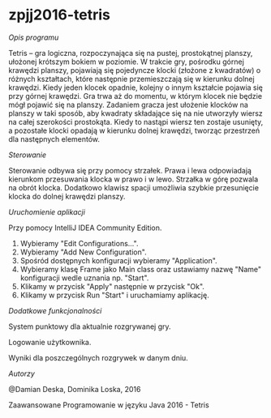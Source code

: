 # zpjj2016-tetris
*Opis programu*

Tetris – gra logiczna, rozpoczynająca się na pustej, prostokątnej planszy, ułożonej krótszym bokiem w poziomie. W trakcie gry, pośrodku górnej krawędzi planszy, pojawiają się pojedyncze klocki (złożone z kwadratów) o różnych kształtach, które następnie przemieszczają się w kierunku dolnej krawędzi. Kiedy jeden klocek opadnie, kolejny o innym kształcie pojawia się przy górnej krawędzi. Gra trwa aż do momentu, w którym klocek nie będzie mógł pojawić się na planszy. Zadaniem gracza jest ułożenie klocków na planszy w taki sposób, aby kwadraty składające się na nie utworzyły wiersz na całej szerokości prostokąta. Kiedy to nastąpi wiersz ten zostaje usunięty, a pozostałe klocki opadają w kierunku dolnej krawędzi, tworząc przestrzeń dla następnych elementów. 

*Sterowanie*

Sterowanie odbywa się przy pomocy strzałek. Prawa i lewa odpowiadają kierunkom przesuwania klocka w prawo i w lewo. Strzałka w górę pozwala na obrót klocka. Dodatkowo klawisz spacji umożliwia szybkie przesunięcie klocka do dolnej krawędzi planszy.

*Uruchomienie aplikacji*

Przy pomocy IntelliJ IDEA Community Edition.

1. Wybieramy "Edit Configurations...".
2. Wybieramy "Add New Configuration".
3. Spośród dostępnych konfiguracji wybieramy "Application".
4. Wybieramy klasę Frame jako Main class oraz ustawiamy nazwę "Name" konfiguracji wedle uznania np. "Start".
5. Klikamy w przycisk "Apply" następnie w przycisk "Ok".
6. Klikamy w przycisk Run "Start" i uruchamiamy aplikację.

*Dodatkowe funkcjonalności*

System punktowy dla aktualnie rozgrywanej gry.

Logowanie użytkownika.

Wyniki dla poszczególnych rozgrywek w danym dniu. 

*Autorzy*

@Damian Deska, Dominika Loska, 2016

Zaawansowane Programowanie w języku Java 2016 - Tetris
